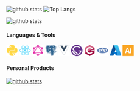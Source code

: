 <p align="left">
  <img alt="github stats" height="150px" src="https://github-readme-stats.vercel.app/api?username=t-ube&theme=cobalt&show_icons=ture" />
  <img alt="Top Langs" height="150px" src="https://github-readme-stats.vercel.app/api/top-langs/?username=t-ube&layout=compact&show_icons=true&theme=vue" />
</p>
<p align="left">
<img alt="github stats" height="150px" src="https://github-readme-streak-stats.herokuapp.com/?user=t-ube" />
</p>

#### Languages & Tools
<p align="left">
  <img alt="github stats" height="30px" src="https://raw.githubusercontent.com/devicons/devicon/master/icons/python/python-plain.svg" />
  <img alt="github stats" height="30px" src="https://raw.githubusercontent.com/devicons/devicon/master/icons/react/react-original.svg" />
  <img alt="github stats" height="30px" src="https://raw.githubusercontent.com/devicons/devicon/master/icons/graphql/graphql-plain.svg" />
  <img alt="github stats" height="30px" src="https://raw.githubusercontent.com/devicons/devicon/master/icons/postgresql/postgresql-plain.svg" />
  <img alt="github stats" height="30px" src="https://raw.githubusercontent.com/devicons/devicon/master/icons/vuejs/vuejs-plain.svg" />
  <img alt="github stats" height="30px" src="https://raw.githubusercontent.com/devicons/devicon/master/icons/gatsby/gatsby-original.svg" />
  <img alt="github stats" height="30px" src="https://raw.githubusercontent.com/devicons/devicon/master/icons/cplusplus/cplusplus-original.svg" />
  <img alt="github stats" height="30px" src="https://raw.githubusercontent.com/devicons/devicon/master/icons/php/php-plain.svg" />
  <img alt="github stats" height="30px" src="https://raw.githubusercontent.com/devicons/devicon/master/icons/azure/azure-original.svg" />
  <img alt="github stats" height="30px" src="https://raw.githubusercontent.com/devicons/devicon/master/icons/illustrator/illustrator-plain.svg" />
</p>

#### Personal Products
<p>
  <a href="https://okinawa-covid19map.netlify.app/">
    <img alt="github stats" height="80px" src="https://raw.githubusercontent.com/t-ube/okinawa-covid19-map/master/public/ogp.jpg?token=GHSAT0AAAAAABP6W77ZFA7K76327G3AA4X4YPHLCDQ" />
  </a>
</p>

